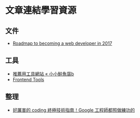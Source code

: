 # 文章連結學習資源

## 文件
* [Roadmap to becoming a web developer in 2017](https://github.com/kamranahmedse/developer-roadmap)

## 工具
* [推薦用工具網站 « 小小鮭魚窩b](http://salmon.logdown.com/posts/199383-recommended-tools-web-site)
* [Frontend Tools](http://fredsarmento.me/frontend-tools/)

## 整理
* [好厲害的 coding 終極技術指南！Google 工程師都照做練功的](http://buzzorange.com/techorange/2015/05/17/google-engineer-pack/)
